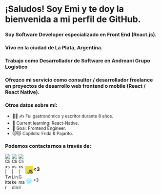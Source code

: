 # ¡Saludos! Soy Emi y te doy la bienvenida a mi perfil de GitHub.

### Soy Software Developer especializado en Front End (React.js).
### Vivo en la ciudad de La Plata, Argentina.
### Trabajo como Desarrollador de Software en Andreani Grupo Logístico
### Ofrezco mi servicio como consultor / desarrollador freelance en proyectos de desarrollo web frontend o mobile (React / React Native).

### Otros datos sobre mí:

- 👨‍🍳 ✍️ Fui gastronómico y escritor durante 8 años.
- 🌱 Current learning: React-Native.
- 🥅 Goal: Frontend Engineer.
- 😻😻 Copilots: Frida & Pajarito.

### Podemos contactarnos a través de:

[<img align="left" alt="Clixs | Twitter" width="22px" src="https://cdn.jsdelivr.net/npm/simple-icons@v3/icons/twitter.svg" />][twitter]
[<img align="left" alt="Clixs | LinkedIn" width="22px" src="https://cdn.jsdelivr.net/npm/simple-icons@v3/icons/linkedin.svg" />][linkedin]
[<img align="left" alt="Clixs | Gmail" width="22px" src="https://cdn.jsdelivr.net/npm/simple-icons@v3/icons/gmail.svg" />][email]

<br />

### <3 <img align="left" alt="JavaScript" width="26px" src="https://raw.githubusercontent.com/github/explore/80688e429a7d4ef2fca1e82350fe8e3517d3494d/topics/javascript/javascript.png" />
<img align="left" alt="React" width="26px" src="https://raw.githubusercontent.com/github/explore/80688e429a7d4ef2fca1e82350fe8e3517d3494d/topics/react/react.png" /> <3

[website]: https://clixs-dev.netlify.app/
[twitter]: https://twitter.com/ModernClixs
[email]: mailto:emiliano.quiroga093@gmail.com
[linkedin]: https://linkedin.com/in/emquiroga
[portrait]: "https://github.com/emquiroga/personal-portfolio/blob/main/dist/assets/73fa1b71db7c91a2b8e15e2191f319c2.jpg"

<!---
emquiroga/emquiroga is a ✨ special ✨ repository because its `README.md` (this file) appears on your GitHub profile.
You can click the Preview link to take a look at your changes.
--->
